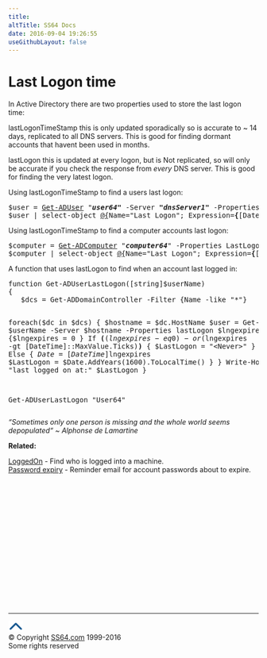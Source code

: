 ```yaml
---
title:
altTitle: SS64 Docs
date: 2016-09-04 19:26:55
useGithubLayout: false
---
```

<!-- #BeginLibraryItem "/Library/head_pssyntax.lbi" --><!-- #EndLibraryItem --><h1>Last Logon time</h1>
<p>In Active Directory there are two properties used to store the last logon time:</p>
<p> <span class="code">lastLogonTimeStamp</span> this is only updated sporadically so is accurate to ~ 14 days, replicated to all DNS servers. This is good for finding dormant accounts that havent been used in months.</p>
<p><span class="code">lastLogon</span> this is updated at every logon, but is Not replicated, so will only be accurate if you check the response from <i>every</i> DNS server. This is good for finding the very latest logon.</p>
<p>Using lastLogonTimeStamp to find a users last logon:</p>
<pre>$user = <a href="get-aduser.html">Get-ADUser</a> "<i><b>user64"</b></i> -Server <i><b>"dnsServer1"</b></i> -Properties lastLogonTimeStamp 
$user | select-object <a href="syntax-operators.html">@{</a>Name="Last Logon"; Expression=<b>{</b>[DateTime]::FromFileTime($_.lastLogonTimestamp)<b>}</b>}</pre>
<p> Using lastLogonTimeStamp to find a computer accounts last logon:<br>
</p>
<pre>$computer = <a href="get-adcomputer.html">Get-ADComputer</a> "<i><b>computer64</b></i>" -Properties LastLogonTimeStamp
$computer | select-object <a href="syntax-operators.html">@{</a>Name="Last Logon"; Expression=<b>{</b>[DateTime]::FromFileTime($_.lastLogonTimestamp)<b>}</b>}</pre>
<p>A function that uses <span class="code">lastLogon</span> to find when an account last logged in:</p>
<pre>function Get-ADUserLastLogon([string]$userName)
{
   $dcs = Get-ADDomainController -Filter {Name -like "*"}
   
   foreach($dc in $dcs)
   { 
     $hostname = $dc.HostName
     $user = Get-ADUser $userName -Server $hostname -Properties lastLogon
     $lngexpires = $user.lastLogon
     if (-not ($lngexpires)) {$lngexpires = 0 }
     If <b>(</b>($lngexpires -eq 0) -or ($lngexpires -gt [DateTime]::MaxValue.Ticks)<b>)</b>
     {
       $LastLogon = "&lt;Never&gt;"
     }
     Else
     {
       $Date = [DateTime]$lngexpires
       $LastLogon = $Date.AddYears(1600).ToLocalTime()
     }
  }
  Write-Host $username "last logged on at:" $LastLogon
}

Get-ADUserLastLogon "User64"</pre>
<p class="quote"><i>“Sometimes only one person is missing and the whole world seems depopulated“ ~ Alphonse de Lamartine</i></p>
<p><b>Related:</b></p>
<p><a href="syntax-loggedon.html">LoggedOn</a> - Find who is logged into a machine.<br>
<a href="syntax-expiry.html">Password expiry</a> - Reminder email for account passwords about to expire.</p><!-- #BeginLibraryItem "/Library/foot_ps.lbi" --><p><script async="" src="//pagead2.googlesyndication.com/pagead/js/adsbygoogle.js"></script>
<!-- PowerShell300 -->
<ins class="adsbygoogle" style="display:inline-block;width:300px;height:250px" data-ad-client="ca-pub-6140977852749469" data-ad-slot="6253539900"></ins>
<script>
(adsbygoogle = window.adsbygoogle || []).push({});
</script></p>
<hr>
<div id="bl" class="footer"><a href="#"><img src="../images/top.png" width="30" height="22" alt="Back to the Top"></a></div>
<div id="br" class="footer, tagline">© Copyright <a href="http://ss64.com/">SS64.com</a> 1999-2016<br>
Some rights reserved</div><!-- #EndLibraryItem -->

